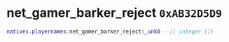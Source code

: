 # net_gamer_barker_reject `0xAB32D5D9`

```lua
natives.playernames.net_gamer_barker_reject(_unk0 --[[ integer ]])
```